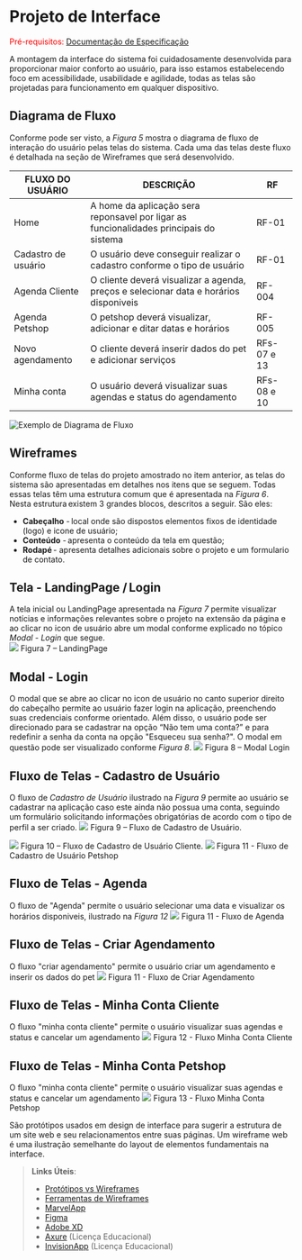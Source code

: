 
# Projeto de Interface

<span style="color:red">Pré-requisitos: <a href="2-Especificação do Projeto.md"> Documentação de Especificação</a></span>

A montagem da interface do sistema foi cuidadosamente desenvolvida para proporcionar maior conforto ao usuário, para isso estamos estabelecendo foco em acessibilidade, usabilidade e agilidade, todas as telas são projetadas para funcionamento em qualquer dispositivo.


## Diagrama de Fluxo

Conforme pode ser visto, a *Figura 5* mostra o diagrama de fluxo de interação do usuário pelas telas do sistema. Cada uma das telas deste fluxo é detalhada na seção de Wireframes que será desenvolvido. 

|FLUXO DO USUÁRIO| DESCRIÇÃO | RF |
|--|-------------------------------------------------------|----------------------|
|Home | A home da aplicação sera reponsavel por ligar as funcionalidades principais do sistema| RF-01 |
|Cadastro de usuário | O usuário deve conseguir realizar o cadastro conforme o  tipo de usuário| RF-01 |
|Agenda Cliente| O cliente deverá visualizar a agenda, preços  e selecionar data e horários disponiveis| RF-004|
|Agenda Petshop| O petshop deverá visualizar, adicionar e ditar datas e horários| RF-005 |
|Novo agendamento| O cliente deverá inserir dados do pet e adicionar serviços| RFs-07 e 13 |
|Minha conta| O usuário deverá visualizar suas agendas e status do agendamento| RFs-08 e 10 |

![Exemplo de Diagrama de Fluxo](img/userFlowDiagram.png)


## Wireframes

Conforme fluxo de telas do projeto amostrado no item anterior, as telas do sistema são apresentadas em detalhes nos itens que se seguem. Todas essas telas têm uma estrutura comum que é apresentada na *Figura 6*. Nesta estrutura existem 3 grandes blocos, descritos a seguir. São eles:
- **Cabeçalho** - local onde são dispostos elementos fixos de identidade (logo) e icone de usuário;   
- **Conteúdo** - apresenta o conteúdo da tela em questão;   
- **Rodapé** - apresenta detalhes adicionais sobre o projeto e um formulario de contato.

## Tela - LandingPage / Login 
A tela inicial ou LandingPage apresentada na *Figura 7* permite visualizar notícias e informações relevantes sobre o projeto na extensão da página e ao clicar no icon de usuário abre um modal conforme explicado no tópico *Modal - Login* que segue.   
<img src="https://github.com/ICEI-PUC-Minas-PMV-ADS/hora_do_banho/blob/main/docs/img/homePage.png">
Figura 7 – LandingPage

## Modal - Login 
O modal que se abre ao clicar no icon de usuário no canto superior direito do cabeçalho permite ao usuário fazer login na aplicação, preenchendo suas credenciais conforme orientado. Além disso, o usuário pode ser direcionado para se cadastrar na opção “Não tem uma conta?” e para redefinir a senha da conta na opção "Esqueceu sua senha?". O modal em questão pode ser visualizado conforme *Figura 8*.
<img src="https://github.com/ICEI-PUC-Minas-PMV-ADS/hora_do_banho/blob/main/docs/img/pagina%20Login%20.png">
Figura 8 – Modal Login

## Fluxo de Telas - Cadastro de Usuário 
O fluxo de *Cadastro de Usuário* ilustrado na *Figura 9* permite ao usuário se cadastrar na aplicação caso este ainda não possua uma conta, seguindo um formulário solicitando informações obrigatórias de acordo com o tipo de perfil a ser criado.
<img src="https://github.com/ICEI-PUC-Minas-PMV-ADS/hora_do_banho/blob/main/docs/img/tipo%20cadastro.png">
Figura 9 – Fluxo de Cadastro de Usuário. 


<img src="https://github.com/ICEI-PUC-Minas-PMV-ADS/hora_do_banho/blob/main/docs/img/cadastro%20cliente.png">
Figura 10 – Fluxo de Cadastro de Usuário Cliente. 
<img src="https://github.com/ICEI-PUC-Minas-PMV-ADS/hora_do_banho/blob/main/docs/img/cadastro%20petshop.png">
Figura 11 - Fluxo de Cadastro de Usuário Petshop

## Fluxo de Telas - Agenda
O fluxo de "Agenda" permite o usuário selecionar uma data e visualizar os horários disponiveis, ilustrado na *Figura 12*
<img src="https://github.com/ICEI-PUC-Minas-PMV-ADS/hora_do_banho/blob/main/docs/img/agenda.png">
Figura 11 - Fluxo de Agenda

## Fluxo de Telas - Criar Agendamento
O fluxo "criar agendamento" permite o usuário criar um agendamento e inserir os dados do pet 
<img src="https://github.com/ICEI-PUC-Minas-PMV-ADS/hora_do_banho/blob/main/docs/img/novo%20agendamento.png">
Figura 11 - Fluxo de Criar Agendamento

## Fluxo de Telas - Minha Conta Cliente
O fluxo "minha conta cliente" permite o usuário visualizar suas agendas e status e cancelar um agendamento
<img src="https://github.com/ICEI-PUC-Minas-PMV-ADS/hora_do_banho/blob/main/docs/img/cadastro%20cliente.png">
Figura 12 - Fluxo Minha Conta Cliente

## Fluxo de Telas - Minha Conta Petshop
O fluxo "minha conta cliente" permite o usuário visualizar suas agendas e status e cancelar um agendamento
<img src="https://github.com/ICEI-PUC-Minas-PMV-ADS/hora_do_banho/blob/main/docs/img/minhaContaPetshop.png">
Figura 13 - Fluxo Minha Conta Petshop



São protótipos usados em design de interface para sugerir a estrutura de um site web e seu relacionamentos entre suas páginas. Um wireframe web é uma ilustração semelhante do layout de elementos fundamentais na interface.
 
> **Links Úteis**:
> - [Protótipos vs Wireframes](https://www.nngroup.com/videos/prototypes-vs-wireframes-ux-projects/)
> - [Ferramentas de Wireframes](https://rockcontent.com/blog/wireframes/)
> - [MarvelApp](https://marvelapp.com/developers/documentation/tutorials/)
> - [Figma](https://www.figma.com/)
> - [Adobe XD](https://www.adobe.com/br/products/xd.html#scroll)
> - [Axure](https://www.axure.com/edu) (Licença Educacional)
> - [InvisionApp](https://www.invisionapp.com/) (Licença Educacional)
